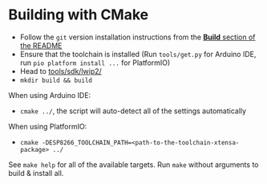 # Building with CMake

- Follow the `git` version installation instructions from the [**Build** section of the README](README.md#Build)
- Ensure that the toolchain is installed (Run `tools/get.py` for Arduino IDE, run `pio platform install ...` for PlatformIO)
- Head to [tools/sdk/lwip2/](https://github.com/esp8266/Arduino/tree/master/tools/sdk/lwip2)
- `mkdir build && build`

When using Arduino IDE:
- `cmake ../`, the script will auto-detect all of the settings automatically

When using PlatformIO:
- `cmake -DESP8266_TOOLCHAIN_PATH=<path-to-the-toolchain-xtensa-package> ../`

See `make help` for all of the available targets.
Run `make` without arguments to build & install all.
